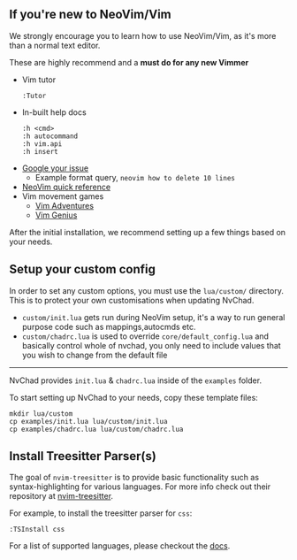 
## If you're new to NeoVim/Vim

We strongly encourage you to learn how to use NeoVim/Vim, as it's more than a normal text editor.

These are highly recommend and a **must do for any new Vimmer**

- Vim tutor
  ```
  :Tutor
  ```
- In-built help docs
  ```
  :h <cmd>
  :h autocommand
  :h vim.api
  :h insert
  ```
- [Google your issue](https://google.com)
  - Example format query, `neovim how to delete 10 lines`
- [NeoVim quick reference](https://neovim.io/doc/user/quickref.html)
- Vim movement games
  - [Vim Adventures](https://vim-adventures.com/)
  - [Vim Genius](http://www.vimgenius.com/)

After the initial installation, we recommend setting up a few things based on your needs.

## Setup your custom config

In order to set any custom options, you must use the `lua/custom/` directory. This is to protect your own customisations when updating NvChad.

- `custom/init.lua` gets run during NeoVim setup, it's a way to run general purpose code such as mappings,autocmds etc.
- `custom/chadrc.lua` is used to override `core/default_config.lua` and basically control whole of nvchad, you only need to include values that you wish to change from the default file

---

NvChad provides `init.lua` & `chadrc.lua` inside of the `examples` folder.

To start setting up NvChad to your needs, copy these template files:

```
mkdir lua/custom
cp examples/init.lua lua/custom/init.lua
cp examples/chadrc.lua lua/custom/chadrc.lua
```

## Install Treesitter Parser(s)

The goal of `nvim-treesitter` is to provide basic functionality such as syntax-highlighting for various languages. For more info check out their repository at [nvim-treesitter](https://github.com/nvim-treesitter/nvim-treesitter).

For example, to install the treesitter parser for `css`:

```shell
:TSInstall css
```

For a list of supported languages, please checkout the [docs](https://github.com/nvim-treesitter/nvim-treesitter#supported-languages).
